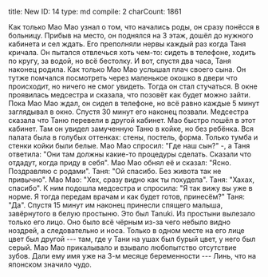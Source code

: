 title:          New
ID:             14
type:           md
compile:        2
charCount:      1861


Как только Мао Мао узнал о том, что начались роды, он сразу понёсся в больницу. Прибыв на место, он поднялся на 3 этаж, дошёл до нужного кабинета и сел ждать. Его преполняли нервы каждый раз когда Таня кричала. Он пытался отвлечься хоть чем-то: сидеть в телефоне, ходить по кругу, за водой, но всё бестолку.
И вот, спустя два часа, Таня наконец родила. Как только Мао Мао услышал плач своего сына. Он тутже помчался посмотреть через маленькое окошко в двери что происходит, но ничего не смог увидеть. Тогда он стал стучаться. В окне проявилась медсестра и сказала, что позовёт как будет можно зайти.
Пока Мао Мао ждал, он сидел в телефоне, но всё равно каждые 5 минут заглядывал в окно. Спустя 30 минут его наконец позвали. Медсестра сказала что Таню перевели в другой кабинет.
Мао быстро пошёл в этот кабинет. Там он увидел замученную Таню в койке, но без ребёнка. Вся палата была в голубых оттенках: стены, постель, форма. Только тумба и стенки койки были белые.
Мао Мао спросил: "Где наш сын?" -, а Таня ответила: "Они там должны какие-то процедуры сделать. Сказали что отдадут, когда приду в себя".
Мао Мао обнял её и сказал: "Ясно. Поздравляю с родами".
Таня: "Ой спасибо. Без живота так не привычно".
Мао Мао: "Хех, сразу видно как ты похудела".
Таня: "Хахах, спасибо".
К ним подошла медсестра и спросила: "Я так вижу вы уже в норме. Я тогда передам врачам и как будет готов, принесём?"
Таня: "Да".
Спустя 15 минут им наконец принесли спящего малыша, завёрнутого в белую простыню. Это был Tanuki. Из простыни вылезало только его лицо. Оно было всё чёрным из-за чего небыло видно ноздрей, а следовательно и носа. Только в одном месте на его лице цвет был другой --- там, где у Тани на ушах был бурый цвет, у него был серый. Мао Мао прикалывало и взывало любопытство отсутствие зубов. Дали ему имя уже на 3-м месяце беременности --- Линь, что на японском значило чудо.